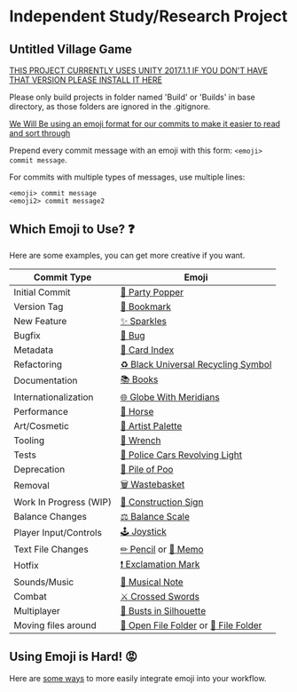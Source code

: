 # Independent Study/Research Project
## Untitled Village Game

[THIS PROJECT CURRENTLY USES UNITY 2017.1.1 IF YOU DON'T HAVE THAT VERSION PLEASE INSTALL IT HERE](https://unity3d.com/get-unity/download/archive)

Please only build projects in folder named 'Build' or 'Builds' in base directory, as those folders are ignored in the .gitignore.

[We Will Be using an emoji format for our commits to make it easier to read and sort through](https://github.com/dannyfritz/commit-message-emoji)

Prepend every commit message with an emoji with this form:
`<emoji> commit message`.

For commits with multiple types of messages, use multiple lines:
```
<emoji> commit message
<emoji2> commit message2
```

## Which Emoji to Use? ❓

Here are some examples, you can get more creative if you want.

Commit Type | Emoji
----------  | -----
Initial Commit | [🎉 Party Popper](http://emojipedia.org/party-popper/)
Version Tag | [🔖 Bookmark](http://emojipedia.org/bookmark/)
New Feature | [✨ Sparkles](http://emojipedia.org/sparkles/)
Bugfix | [🐛 Bug](http://emojipedia.org/bug/)
Metadata | [📇 Card Index](http://emojipedia.org/card-index/)
Refactoring | [♻️ Black Universal Recycling Symbol](http://emojipedia.org/black-universal-recycling-symbol/)
Documentation | [📚 Books](http://emojipedia.org/books/)
Internationalization | [🌐 Globe With Meridians](http://emojipedia.org/globe-with-meridians/)
Performance | [🐎 Horse](http://emojipedia.org/horse/)
Art/Cosmetic | [🎨 Artist Palette](http://emojipedia.org/artist-palette/)
Tooling | [🔧 Wrench](http://emojipedia.org/wrench/)
Tests | [🚨 Police Cars Revolving Light](http://emojipedia.org/police-cars-revolving-light/)
Deprecation | [💩 Pile of Poo](http://emojipedia.org/pile-of-poo/)
Removal | [🗑️ Wastebasket](http://emojipedia.org/wastebasket/)
Work In Progress (WIP) | [🚧 Construction Sign](http://emojipedia.org/construction-sign/)
Balance Changes | [⚖ Balance Scale](https://emojipedia.org/scales/)
Player Input/Controls | [🕹️ Joystick](https://emojipedia.org/joystick/)
Text File Changes | [✏ Pencil](https://emojipedia.org/pencil/) or [📝 Memo](https://emojipedia.org/memo/)
Hotfix | [❗ Exclamation Mark](https://emojipedia.org/heavy-exclamation-mark-symbol/)
Sounds/Music | [🎵 Musical Note](https://emojipedia.org/musical-note/)
Combat | [⚔️ Crossed Swords](https://emojipedia.org/crossed-swords/) 
Multiplayer | [👥 Busts in Silhouette](https://emojipedia.org/busts-in-silhouette)
Moving files around | [📂 Open File Folder](https://emojipedia.org/open-file-folder/) or [📁 File Folder](https://emojipedia.org/file-folder/)
## Using Emoji is Hard! 😡

Here are [some ways](https://github.com/dannyfritz/commit-message-emoji/blob/master/INTEGRATIONS.md) to more easily integrate emoji into your workflow.
